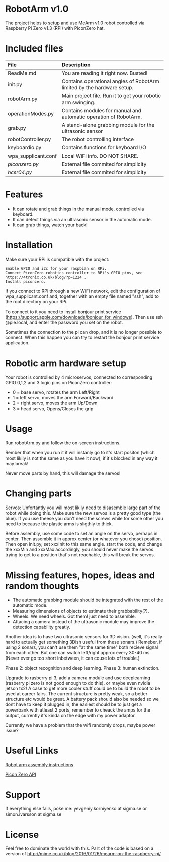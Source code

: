 # RobotArm v1.0

The project helps to setup and use MeArm v1.0 robot controlled via Raspberry Pi Zero v1.3 (RPi) with PiconZero hat. 


# Included files
| File                | Description |
| :------------------ | :---------- |
| ReadMe.md	          | You are reading it right now. Busted! |
| init.py             | Contains operational angles of RobotArm limited by the hardware setup. |
| robotArm.py         | Main project file. Run it to get your robotic arm swinging. |
| operationModes.py   | Contains modules for manual and automatic operation of RobotArm. |
| grab.py             | A stand-alone grabbing module for the ultrasonic sensor |
| robotController.py  | The robot controlling interface |
| keyboardio.py       | Contains functions for keyboard I/O |
| wpa_supplicant.conf | Local WiFi info. DO NOT SHARE. |
| *piconzero.py*      | External file commited for simplicity |
| *hcsr04.py*         | External file commited for simplicity |

	
# Features

* It can rotate and grab things in the manual mode, controlled via keyboard.
* It can detect things via an ultrasonic sensor in the automatic mode.
* It can grab things, watch your back!


# Installation

Make sure your RPi is compatible with the project:

    Enable GPIO and i2c for your raspbian on RPi.
	Connect PiconZero robotics controller to RPi's GPIO pins, see https://4tronix.co.uk/blog/?p=1224 .
	Install piconzero.

If you connect to RPi through a new WiFi network, edit the configuration of wpa_supplicant.conf and, together with an empty file named "ssh", add to the root directory on your RPi. 

To connect to it you need to install bonjour print service (https://support.apple.com/downloads/bonjour_for_windows).
Then use ssh <username>@pie.local, and enter the password you set on the robot.

Sometimes the connection to the pi can drop, and it is no longer possible to connect. When this happen you can try to restart the bonjour print service application.



# Robotic arm hardware setup
Your robot is controlled by 4 microservos, connected to corresponding GPIO 0,1,2 and 3 logic pins on PiconZero controller:
* 0 = base servo, rotates the arm Left/Right
* 1 = left servo, moves the arm Forward/Backward
* 2 = right servo, moves the arm Up/Down
* 3 = head servo, Opens/Closes the grip


# Usage
Run robotArm.py and follow the on-screen instructions. 

Rember that when you run it it will instanly go to it's start positon (which most likily is not the same as you have it now), if it's blocked in any way it may break!

Never move parts by hand, this will damage the servos!


# Changing parts
Servos: Unfortantly you will most likily need to disasemble large part of the robot while doing this. Make sure the new servos is a pretty good type (the blue). If you use theese you don't need the screws while for some other you need to because the plastic arms is sligthly to thick. 

Before assembly, use some code to set an angle on the servo, perhaps in center. Then assemble it in approx center (or whatever you chose) position. Then open init.py, set xxxInit to this same angle. start the code, and change the xxxMin and xxxMax accordingly, you should never make the servos trying to get to a position that's not reachable, this will break the servos.



# Missing features, hopes, ideas and random thoughts
* The automatic grabbing module should be integrated with the rest of the automatic mode.
* Measuring dimensions of objects to estimate their grabbability(?).
* Wheels. We need wheels. Got them! just need to assemble.
* Attacing a camera instead of the ultrasonic module may improve the detection capability greatly. 

Another idea is to have two ultrasonic sensors for 3D vision. (well, it's really hard to actually get something 3Dish useful from these sonars.)
Remeber, if using 2 sonars, you can't use them "at the same time" both recieve signal from each other. But one can switch left/right approx every 30-40 ms (Never ever go too short inbetween, it can couse lots of trouble.)


Phase 2: object recognition and deep learning. Phase 3: human extinction.


Upgrade to rasberry pi 3, add a camera module and use deeplearning (rasberry pi zero is not good enough to do this). or maybe even nvidia jetson tx2! 
A case to get more cooler stuff could be to build the robot to be used at career fairs.
The current structure is pretty weak, so a better structure etc would be great.
A battery pack should also be needed so we dont have to keep it plugged in, the easiest should be
to just get a powerbank with atleast 2 ports, remember to cheack the amps for the output, currently
it's kinda on the edge with my power adaptor. 


Currently we have a problem that the wifi randomly drops, maybe power issue?

# Useful Links
[Robot arm assembly instructions](http://www.instructables.com/id/MeArm-Robot-Arm-Your-Robot-V10/)

[Picon Zero API](https://4tronix.co.uk/blog/?p=1224)


# Support

If everything else fails, poke me: yevgeniy.korniyenko at sigma.se or simon.ivarsson at sigma.se


# License
Feel free to dominate the world with this.
Part of the code is based on a version of http://mime.co.uk/blog/2016/01/26/mearm-on-the-raspberry-pi/
